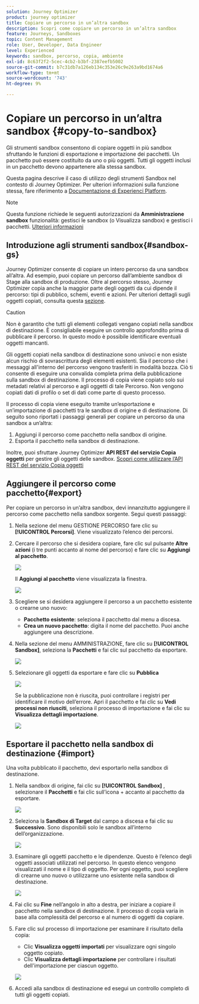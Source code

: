 ```yaml
---
solution: Journey Optimizer
product: journey optimizer
title: Copiare un percorso in un’altra sandbox
description: Scopri come copiare un percorso in un’altra sandbox
feature: Journeys, Sandboxes
topic: Content Management
role: User, Developer, Data Engineer
level: Experienced
keywords: sandbox, percorso, copia, ambiente
exl-id: 8c63f2f2-5cec-4cb2-b3bf-2387eefb5002
source-git-commit: b7c31db7a126eb134c353e26c9e263a9bd1674a6
workflow-type: tm+mt
source-wordcount: '743'
ht-degree: 9%

---
```


# Copiare un percorso in un’altra sandbox {#copy-to-sandbox}

<!--
>[!CONTEXTUALHELP]
>id="ajo_journey_copy_main"
>title="Copy a journey to another sandbox"
>abstract="Journey Optimizer allows you to copy an entire journey from one sandbox to another. For example, you can copy a journey from the Stage sandbox environment to your Production sandbox. In addition to the Journey itself, Journey Optimizer also copies most of the objects the journey depends on."

>[!CONTEXTUALHELP]
>id="ajo_journey_copy_sandbox_details"
>title="Sandbox details"
>abstract="Select the destination sandbox you want to copy the journey to. Only sandboxes within your organization are available."

>[!CONTEXTUALHELP]
>id="ajo_journey_copy_object_details"
>title="Object details"
>abstract="This is the journey you are going to copy."

>[!CONTEXTUALHELP]
>id="ajo_journey_copy_dependent_objects"
>title="Dependent objects"
>abstract="This is the list of associated objects used in the journey. This list displays the name, the object type, as well as the internal Journey Optimizer ID."
-->

Gli strumenti sandbox consentono di copiare oggetti in più sandbox sfruttando le funzioni di esportazione e importazione dei pacchetti. Un pacchetto può essere costituito da uno o più oggetti. Tutti gli oggetti inclusi in un pacchetto devono appartenere alla stessa sandbox.

Questa pagina descrive il caso di utilizzo degli strumenti Sandbox nel contesto di Journey Optimizer. Per ulteriori informazioni sulla funzione stessa, fare riferimento a [Documentazione di Experienci Platform](https://experienceleague.adobe.com/docs/experience-platform/sandbox/ui/sandbox-tooling.html).

>[!NOTE]
>
>Questa funzione richiede le seguenti autorizzazioni da **Amministrazione sandbox** funzionalità: gestisci le sandbox (o Visualizza sandbox) e gestisci i pacchetti. [Ulteriori informazioni](../administration/ootb-permissions.md)

## Introduzione agli strumenti sandbox{#sandbox-gs}

Journey Optimizer consente di copiare un intero percorso da una sandbox all’altra. Ad esempio, puoi copiare un percorso dall’ambiente sandbox di Stage alla sandbox di produzione. Oltre al percorso stesso, Journey Optimizer copia anche la maggior parte degli oggetti da cui dipende il percorso: tipi di pubblico, schemi, eventi e azioni. Per ulteriori dettagli sugli oggetti copiati, consulta questa [sezione](https://experienceleague.adobe.com/docs/experience-platform/sandbox/ui/sandbox-tooling.html#abobe-journey-optimizer-objects).

>[!CAUTION]
>
>Non è garantito che tutti gli elementi collegati vengano copiati nella sandbox di destinazione. È consigliabile eseguire un controllo approfondito prima di pubblicare il percorso. In questo modo è possibile identificare eventuali oggetti mancanti.

Gli oggetti copiati nella sandbox di destinazione sono univoci e non esiste alcun rischio di sovrascrittura degli elementi esistenti. Sia il percorso che i messaggi all&#39;interno del percorso vengono trasferiti in modalità bozza. Ciò ti consente di eseguire una convalida completa prima della pubblicazione sulla sandbox di destinazione. Il processo di copia viene copiato solo sui metadati relativi al percorso e agli oggetti di tale Percorso. Non vengono copiati dati di profilo o set di dati come parte di questo processo.

Il processo di copia viene eseguito tramite un’esportazione e un’importazione di pacchetti tra le sandbox di origine e di destinazione. Di seguito sono riportati i passaggi generali per copiare un percorso da una sandbox a un’altra:

1. Aggiungi il percorso come pacchetto nella sandbox di origine.
1. Esporta il pacchetto nella sandbox di destinazione.

Inoltre, puoi sfruttare Journey Optimizer **API REST del servizio Copia oggetti** per gestire gli oggetti delle sandbox. [Scopri come utilizzare l’API REST del servizio Copia oggetti](https://developer.adobe.com/journey-optimizer-apis/references/sandbox/)

## Aggiungere il percorso come pacchetto{#export}

Per copiare un percorso in un’altra sandbox, devi innanzitutto aggiungere il percorso come pacchetto nella sandbox sorgente. Segui questi passaggi:

1. Nella sezione del menu GESTIONE PERCORSO fare clic su **[!UICONTROL Percorsi]**. Viene visualizzato l’elenco dei percorsi.

1. Cercare il percorso che si desidera copiare, fare clic sul pulsante **Altre azioni** (i tre punti accanto al nome del percorso) e fare clic su **Aggiungi al pacchetto**.

   ![](assets/journey-sandbox1.png)

   Il **Aggiungi al pacchetto** viene visualizzata la finestra.

   ![](assets/journey-sandbox2.png)

1. Scegliere se si desidera aggiungere il percorso a un pacchetto esistente o crearne uno nuovo:

   * **Pacchetto esistente**: seleziona il pacchetto dal menu a discesa.
   * **Crea un nuovo pacchetto**: digita il nome del pacchetto. Puoi anche aggiungere una descrizione.

1. Nella sezione del menu AMMINISTRAZIONE, fare clic su **[!UICONTROL Sandbox]**, seleziona la **Pacchetti** e fai clic sul pacchetto da esportare.

   ![](assets/journey-sandbox3.png)

1. Selezionare gli oggetti da esportare e fare clic su **Pubblica**

   ![](assets/journey-sandbox4.png)

   Se la pubblicazione non è riuscita, puoi controllare i registri per identificare il motivo dell’errore. Apri il pacchetto e fai clic su **Vedi processi non riusciti**, seleziona il processo di importazione e fai clic su **Visualizza dettagli importazione**.

   ![](assets/journey-sandbox9.png)

## Esportare il pacchetto nella sandbox di destinazione {#import}

Una volta pubblicato il pacchetto, devi esportarlo nella sandbox di destinazione.

1. Nella sandbox di origine, fai clic su **[!UICONTROL Sandbox]** , selezionare il **Pacchetti** e fai clic sull’icona + accanto al pacchetto da esportare.

   ![](assets/journey-sandbox5.png)

1. Seleziona la **Sandbox di Target** dal campo a discesa e fai clic su **Successivo**. Sono disponibili solo le sandbox all’interno dell’organizzazione.

   ![](assets/journey-sandbox6.png)

1. Esaminare gli oggetti pacchetto e le dipendenze. Questo è l’elenco degli oggetti associati utilizzati nel percorso. In questo elenco vengono visualizzati il nome e il tipo di oggetto. Per ogni oggetto, puoi scegliere di crearne uno nuovo o utilizzarne uno esistente nella sandbox di destinazione.

   ![](assets/journey-sandbox7.png)

1. Fai clic su **Fine** nell’angolo in alto a destra, per iniziare a copiare il pacchetto nella sandbox di destinazione. Il processo di copia varia in base alla complessità del percorso e al numero di oggetti da copiare.

1. Fare clic sul processo di importazione per esaminare il risultato della copia:

   * Clic **Visualizza oggetti importati** per visualizzare ogni singolo oggetto copiato.
   * Clic **Visualizza dettagli importazione** per controllare i risultati dell&#39;importazione per ciascun oggetto.

   ![](assets/journey-sandbox8.png)

1. Accedi alla sandbox di destinazione ed esegui un controllo completo di tutti gli oggetti copiati.
